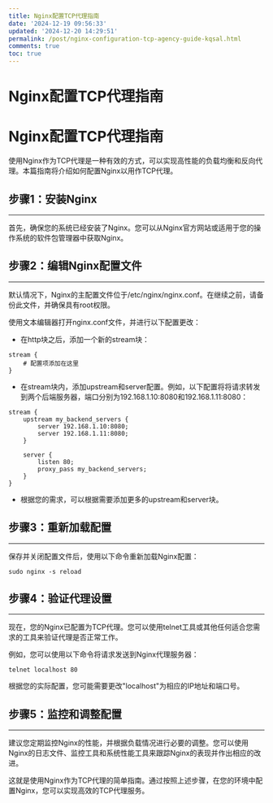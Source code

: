 ```yaml
---
title: Nginx配置TCP代理指南
date: '2024-12-19 09:56:33'
updated: '2024-12-20 14:29:51'
permalink: /post/nginx-configuration-tcp-agency-guide-kqsal.html
comments: true
toc: true
---
```


# Nginx配置TCP代理指南

# Nginx配置TCP代理指南

使用Nginx作为TCP代理是一种有效的方式，可以实现高性能的负载均衡和反向代理。本篇指南将介绍如何配置Nginx以用作TCP代理。

## 步骤1：安装Nginx

---

首先，确保您的系统已经安装了Nginx。您可以从Nginx官方网站或适用于您的操作系统的软件包管理器中获取Nginx。

## 步骤2：编辑Nginx配置文件

---

默认情况下，Nginx的主配置文件位于/etc/nginx/nginx.conf。在继续之前，请备份此文件，并确保具有root权限。

使用文本编辑器打开nginx.conf文件，并进行以下配置更改：

* 在http块之后，添加一个新的stream块：

```
stream {
    # 配置项添加在这里
}
```

* 在stream块内，添加upstream和server配置。例如，以下配置将将请求转发到两个后端服务器，端口分别为192.168.1.10:8080和192.168.1.11:8080：

```
stream {
    upstream my_backend_servers {
        server 192.168.1.10:8080;
        server 192.168.1.11:8080;
    }

    server {
        listen 80;
        proxy_pass my_backend_servers;
    }
}
```

* 根据您的需求，可以根据需要添加更多的upstream和server块。

## 步骤3：重新加载配置

---

保存并关闭配置文件后，使用以下命令重新加载Nginx配置：

```
sudo nginx -s reload
```

## 步骤4：验证代理设置

---

现在，您的Nginx已配置为TCP代理。您可以使用telnet工具或其他任何适合您需求的工具来验证代理是否正常工作。

例如，您可以使用以下命令将请求发送到Nginx代理服务器：

```
telnet localhost 80
```

根据您的实际配置，您可能需要更改"localhost"为相应的IP地址和端口号。

## 步骤5：监控和调整配置

---

建议您定期监控Nginx的性能，并根据负载情况进行必要的调整。您可以使用Nginx的日志文件、监控工具和系统性能工具来跟踪Nginx的表现并作出相应的改进。

这就是使用Nginx作为TCP代理的简单指南。通过按照上述步骤，在您的环境中配置Nginx，您可以实现高效的TCP代理服务。
